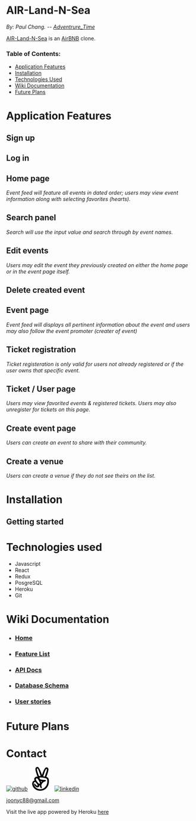 
# AIR-Land-N-Sea

*By: Paul Chang. --  [Adventrure_Time](https://adventure--time.herokuapp.com/ "Named link title")*

[AIR-Land-N-Sea](https://AIR-Land-N-Sea.herokuapp.com/ "Named link title") is an [AirBNB](https://airbnb.com/ "Named link title") clone. 



### Table of Contents:
 - [Application Features](#application-features)
 - [Installation](#installation)
 - [Technologies Used](#technologies-used)
 - [Wiki Documentation](#wiki-documentation)
 - [Future Plans](#future-plans)
<!--  - [Conclusion](#conclusion) -->
 <!--  - Frontend Overview
 - Backend Overview -->


# Application Features 

## Sign up 


## Log in


## Home page
*Event feed will feature all events in dated order; users may view event information along with selecting favorites (hearts).*


## Search panel
*Search will use the input value and search through by event names.*


## Edit events
*Users may edit the event they previously created on either the home page or in the event page itself.*


## Delete created event



## Event page
*Event feed will displays all pertinent information about the event and users may also follow the event promoter (creater of event)*


## Ticket registration 
*Ticket registeration is only valid for users not already registered or if the user owns that specific event.*


## Ticket / User page
*Users may view favorited events & registered tickets. Users may also unregister for tickets on this page.*



## Create event page
*Users can create an event to share with their community.*


## Create a venue
*Users can create a venue if they do not see theirs on the list.*



# Installation

## Getting started


# Technologies used
- Javascript
- React
- Redux
- PosgreSQL
- Heroku
- Git

# Wiki Documentation
- ### [Home](https://github.com/88joonyc/AIR-Land-N-Sea/wiki "Named link title")
- ### [Feature List](https://github.com/88joonyc/AIR-Land-N-Sea/wiki/MVP-Feature-List "Named link title")
- ### [API Docs](https://github.com/88joonyc/AIR-Land-N-Sea/wiki/API-Documentation "Named link title")
- ### [Database Schema](https://github.com/88joonyc/AIR-Land-N-Sea/wiki/Database-Schema "Named link title")
- ### [User stories](https://github.com/88joonyc/AIR-Land-N-Sea/wiki/User-Stories "Named link title")
<!-- # Frontend Overview

# Backend Overview -->

# Future Plans


<!-- # Conclusion -->


# Contact
[![github](https://img.shields.io/badge/GitHub-100000?style=for-the-badge&logo=github&logoColor=white)][1]
[![angellist](https://github.com/hull/hullstrap/blob/master/source/images/icons/angellist.svg)][2]
[![linkedin](https://img.shields.io/badge/LinkedIn-0077B5?style=for-the-badge&logo=linkedin&logoColor=white)][3]

[joonyc88@gmail.com](mailto:joonyc88@gmail.com)

[1]: https://github.com/88joonyc
[2]: https://angel.co/u/paul-chang-27
[3]: https://www.linkedin.com/in/pchang1216/


Visit the live app powered by Heroku [here](https://AIR-Land-N-Sea.herokuapp.com/ "Named link title")
